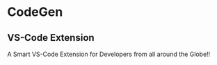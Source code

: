 # CodeGen

## VS-Code Extension
A Smart VS-Code Extension for Developers from all around the Globe!!

